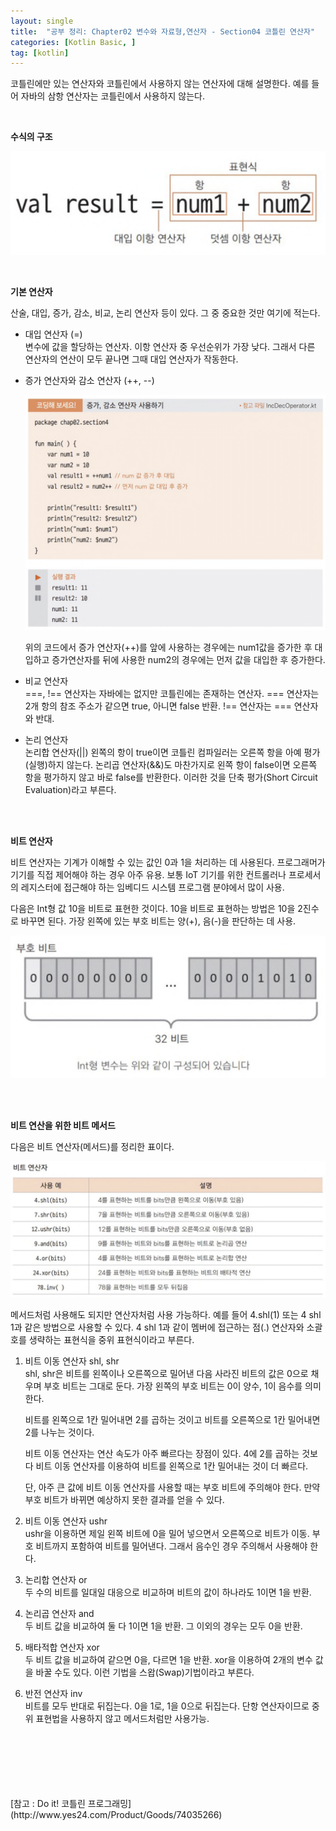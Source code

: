 ```yaml
---
layout: single
title:  "공부 정리: Chapter02 변수와 자료형,연산자 - Section04 코틀린 연산자"
categories: [Kotlin Basic, ]
tag: [kotlin]
---
```


코틀린에만 있는 연산자와 코틀린에서 사용하지 않는 연산자에 대해 설명한다. 예를 들어 자바의 삼항 연산자는 코틀린에서 사용하지 않는다.

<br>

**수식의 구조**

![chap02-section04-01](/images/2023-05-01-chap02-section04/chap02-section04-01.png)

<br>

**기본 연산자**

산술, 대입, 증가, 감소, 비교, 논리 연산자 등이 있다. 그 중 중요한 것만 여기에 적는다.

* 대입 연산자 (=)
  <br>
  변수에 값을 할당하는 연산자. 이항 연산자 중 우선순위가 가장 낮다. 그래서 다른 연산자의 연산이 모두 끝나면 그때 대입 연산자가 작동한다.
* 증가 연산자와 감소 연산자 (++, --)
  <br>

  ![chap02-section04-02](/images/2023-05-01-chap02-section04/chap02-section04-02.png)

  위의 코드에서 증가 연산자(++)를 앞에 사용하는 경우에는 num1값을 증가한 후 대입하고 증가연산자를 뒤에 사용한 num2의 경우에는 먼저 값을 대입한 후 증가한다.

* 비교 연산자
  <br>
  ===, !== 연산자는 자바에는 없지만 코틀린에는 존재하는 연산자. === 연산자는 2개 항의 참조 주소가 같으면 true, 아니면 false 반환. !== 연산자는 === 연산자와 반대.

* 논리 연산자
  <br>
  논리합 연산자(||) 왼쪽의 항이 true이면 코틀린 컴파일러는 오른쪽 항을 아예 평가(실행)하지 않는다. 논리곱 연산자(&&)도 마찬가지로 왼쪽 항이 false이면 오른쪽 항을 평가하지 않고 바로 false를 반환한다. 이러한 것을 단축 평가(Short Circuit Evaluation)라고 부른다.

<br>
<br>

**비트 연산자**

비트 연산자는 기계가 이해할 수 있는 값인 0과 1을 처리하는 데 사용된다. 프로그래머가 기기를 직접 제어해야 하는 경우 아주 유용. 보통 IoT 기기를 위한 컨트롤러나 프로세서의 레지스터에 접근해야 하는 임베디드 시스템 프로그램 분야에서 많이 사용.

다음은 Int형 값 10을 비트로 표현한 것이다. 10을 비트로 표현하는 방법은 10을 2진수로 바꾸면 된다. 가장 왼쪽에 있는 부호 비트는 양(+), 음(-)을 판단하는 데 사용.

![chap02-section04-03](/images/2023-05-01-chap02-section04/chap02-section04-03.png)

<br>
<br>

**비트 연산을 위한 비트 메서드**

다음은 비트 연산자(메서드)를 정리한 표이다.

![chap02-section04-04](/images/2023-05-01-chap02-section04/chap02-section04-04.png)

메서드처럼 사용해도 되지만 연산자처럼 사용 가능하다. 예를 들어 4.shl(1) 또는 4 shl 1과 같은 방법으로 사용할 수 있다. 4 shl 1과 같이 멤버에 접근하는 점(.) 연산자와 소괄호를 생략하는 표현식을 중위 표현식이라고 부른다.

1. 비트 이동 연산자 shl, shr
   <br>
   shl, shr은 비트를 왼쪽이나 오른쪽으로 밀어낸 다음 사라진 비트의 값은 0으로 채우며 부호 비트는 그대로 둔다. 가장 왼쪽의 부호 비트는 0이 양수, 1이 음수를 의미한다.
   
   비트를 왼쪽으로 1칸 밀어내면 2를 곱하는 것이고 비트를 오른쪽으로 1칸 밀어내면 2를 나누는 것이다.

   비트 이동 연산자는 연산 속도가 아주 빠르다는 장점이 있다. 4에 2를 곱하는 것보다 비트 이동 연산자를 이용하여 비트를 왼쪽으로 1칸 밀어내는 것이 더 빠르다.

   단, 아주 큰 값에 비트 이동 연산자를 사용할 때는 부호 비트에 주의해야 한다. 만약 부호 비트가 바뀌면 예상하지 못한 결과를 얻을 수 있다.

2. 비트 이동 연산자 ushr
   <br>
   ushr을 이용하면 제일 왼쪽 비트에 0을 밀어 넣으면서 오른쪽으로 비트가 이동. 부호 비트까지 포함하여 비트를 밀어낸다. 그래서 음수인 경우 주의해서 사용해야 한다.

3. 논리합 연산자 or
   <br>
   두 수의 비트를 일대일 대응으로 비교하며 비트의 값이 하나라도 1이면 1을 반환.

4. 논리곱 연산자 and
   <br>
   두 비트 값을 비교하여 둘 다 1이면 1을 반환. 그 이외의 경우는 모두 0을 반환.

5. 배타적합 연산자 xor
   <br>
   두 비트 값을 비교하여 같으면 0을, 다르면 1을 반환. xor을 이용하여 2개의 변수 값을 바꿀 수도 있다. 이런 기법을 스왑(Swap)기법이라고 부른다.

6. 반전 연산자 inv
   <br>
   비트를 모두 반대로 뒤집는다. 0을 1로, 1을 0으로 뒤집는다. 단항 연산자이므로 중위 표현법을 사용하지 않고 메서드처럼만 사용가능.


  
<br>
<br>
<br>
<br>
<br>
<br>
[참고 : Do it! 코틀린 프로그래밍](http://www.yes24.com/Product/Goods/74035266)